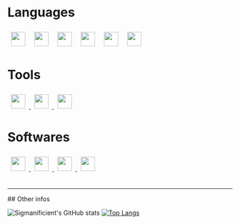 # Languages

<div id="languages">
    <img style="padding:8px;" src="https://github.com/Sigmanificient/Sigmanificient/blob/master/languages_icons/python.png" height="32px">
    <img style="padding:8px;" src="https://github.com/Sigmanificient/Sigmanificient/blob/master/languages_icons/html.png" height="32px">
    <img style="padding:8px;" src="https://github.com/Sigmanificient/Sigmanificient/blob/master/languages_icons/css.png" height="32px">
    <img style="padding:8px;" src="https://github.com/Sigmanificient/Sigmanificient/blob/master/languages_icons/php.png" height="32px">
    <img style="padding:8px;" src="https://github.com/Sigmanificient/Sigmanificient/blob/master/languages_icons/sql.png" height="32px">
    <img style="padding:8px;" src="https://github.com/Sigmanificient/Sigmanificient/blob/master/languages_icons/cs.png" height="32px">
</div>

# Tools

<div id="tools">
    <a href="https://git-scm.com/">
        <img style="padding:8px;" src="https://github.com/Sigmanificient/Sigmanificient/blob/master/tools/git.png" height="32px">
    </a>
    <a href="https://github.com/">
        <img style="padding:8px;" src="https://github.com/Sigmanificient/Sigmanificient/blob/master/tools/github.png" height="32px">
    </a>
    <a href="https://www.vagrantup.com/">
        <img style="padding:8px;" src="https://github.com/Sigmanificient/Sigmanificient/blob/master/tools/vagrant.png" height="32px">
    </a>
</div>

# Softwares
<div id="softwares">
    <a href="https://www.sublimetext.com/3">
        <img style="padding:8px;" src="https://github.com/Sigmanificient/Sigmanificient/blob/master/tools/sublime.png" height="32px">
    </a>
    <a href="https://www.jetbrains.com/phpstorm/">
        <img style="padding:8px;" src="https://github.com/Sigmanificient/Sigmanificient/blob/master/tools/phpstorm.png" height="32px">
    </a>
    <a href="https://www.jetbrains.com/datagrip/">
        <img style="padding:8px;" src="https://github.com/Sigmanificient/Sigmanificient/blob/master/tools/datagrip.png" height="32px">
    </a>
    <a href="https://www.jetbrains.com/rider/">
        <img style="padding:8px;" src="https://github.com/Sigmanificient/Sigmanificient/blob/master/tools/rider.png" height="32px">
    </a>
</div>

<br>
<hr>
## Other infos

![Sigmanificient's GitHub stats](https://github-readme-stats.vercel.app/api?username=Sigmanificient&hide=stars,prs,issues&show_icons=true&theme=dark)
[![Top Langs](https://github-readme-stats.vercel.app/api/top-langs/?username=Sigmanificient&layout=compact&theme=dark)](https://github.com/anuraghazra/github-readme-stats)

